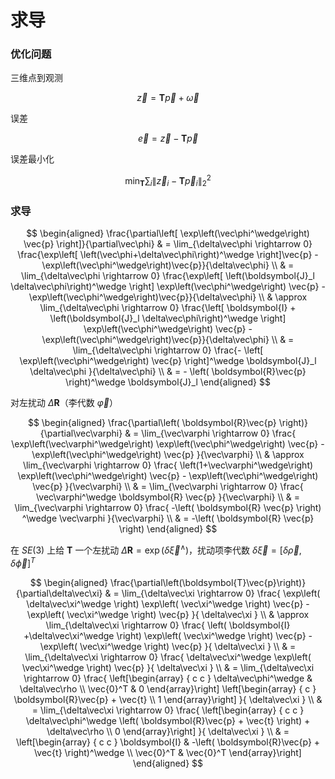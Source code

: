 # 求导

### 优化问题

三维点到观测

$$ \vec{z} = \boldsymbol{T} \vec{p} + \vec\omega $$

误差

$$ \vec{e} = \vec{z} - \boldsymbol{T} \vec{p} $$

误差最小化

$$
\min_\boldsymbol{T} \sum_i \left\| \vec{z}_i - \boldsymbol{T}\vec{p}_i \right\|_2^2
$$

### 求导

$$
\begin{aligned}
    \frac{\partial\left[ \exp\left(\vec\phi^\wedge\right) \vec{p} \right]}{\partial\vec\phi}
    & = \lim_{\delta\vec\phi \rightarrow 0} \frac{\exp\left[ \left(\vec\phi+\delta\vec\phi\right)^\wedge \right]\vec{p} - \exp\left(\vec\phi^\wedge\right)\vec{p}}{\delta\vec\phi} \\
    & = \lim_{\delta\vec\phi \rightarrow 0} \frac{\exp\left[ \left(\boldsymbol{J}_l \delta\vec\phi\right)^\wedge \right] \exp\left(\vec\phi^\wedge\right) \vec{p} - \exp\left(\vec\phi^\wedge\right)\vec{p}}{\delta\vec\phi} \\
    & \approx \lim_{\delta\vec\phi \rightarrow 0} \frac{\left[ \boldsymbol{I} + \left(\boldsymbol{J}_l \delta\vec\phi\right)^\wedge \right] \exp\left(\vec\phi^\wedge\right) \vec{p} - \exp\left(\vec\phi^\wedge\right)\vec{p}}{\delta\vec\phi} \\
    & = \lim_{\delta\vec\phi \rightarrow 0} \frac{- \left[ \exp\left(\vec\phi^\wedge\right) \vec{p} \right]^\wedge \boldsymbol{J}_l \delta\vec\phi }{\delta\vec\phi} \\
    & = - \left( \boldsymbol{R}\vec{p} \right)^\wedge \boldsymbol{J}_l
\end{aligned}
$$

对左扰动 $\Delta\boldsymbol{R}$（李代数 $\vec\varphi$）

$$
\begin{aligned}
    \frac{\partial\left( \boldsymbol{R}\vec{p} \right)}{\partial\vec\varphi}
    & = \lim_{\vec\varphi \rightarrow 0} \frac{ \exp\left(\vec\varphi^\wedge\right) \exp\left(\vec\phi^\wedge\right) \vec{p} - \exp\left(\vec\phi^\wedge\right) \vec{p} }{\vec\varphi} \\
    & \approx \lim_{\vec\varphi \rightarrow 0} \frac{ \left(1+\vec\varphi^\wedge\right) \exp\left(\vec\phi^\wedge\right) \vec{p} - \exp\left(\vec\phi^\wedge\right) \vec{p} }{\vec\varphi} \\
    & = \lim_{\vec\varphi \rightarrow 0} \frac{ \vec\varphi^\wedge \boldsymbol{R} \vec{p} }{\vec\varphi} \\
    & = \lim_{\vec\varphi \rightarrow 0} \frac{ -\left( \boldsymbol{R} \vec{p} \right) ^\wedge \vec\varphi }{\vec\varphi} \\
    & = -\left( \boldsymbol{R} \vec{p} \right)
\end{aligned}
$$

在 $SE(3)$ 上给 $\boldsymbol{T}$ 一个左扰动 $\Delta\boldsymbol{R} = \exp\left(\delta\vec\xi^\wedge\right)$，扰动项李代数 $\delta\vec\xi = \left[ \delta\vec\rho, \delta\vec\phi \right]^T$

$$
\begin{aligned}
    \frac{\partial\left(\boldsymbol{T}\vec{p}\right)}{\partial\delta\vec\xi}
    & = \lim_{\delta\vec\xi \rightarrow 0} \frac{ \exp\left( \delta\vec\xi^\wedge \right) \exp\left( \vec\xi^\wedge \right) \vec{p} - \exp\left( \vec\xi^\wedge \right) \vec{p} }{ \delta\vec\xi } \\
    & \approx \lim_{\delta\vec\xi \rightarrow 0} \frac{ \left( \boldsymbol{I} +\delta\vec\xi^\wedge \right) \exp\left( \vec\xi^\wedge \right) \vec{p} - \exp\left( \vec\xi^\wedge \right) \vec{p} }{ \delta\vec\xi } \\
    & = \lim_{\delta\vec\xi \rightarrow 0} \frac{ \delta\vec\xi^\wedge \exp\left( \vec\xi^\wedge \right) \vec{p} }{ \delta\vec\xi } \\
    & = \lim_{\delta\vec\xi \rightarrow 0} \frac{ \left[\begin{array} { c c }
        \delta\vec\phi^\wedge & \delta\vec\rho \\ \vec{0}^T & 0
    \end{array}\right] \left[\begin{array} { c }
        \boldsymbol{R}\vec{p} + \vec{t} \\ 1
    \end{array}\right] }{ \delta\vec\xi } \\
    & = \lim_{\delta\vec\xi \rightarrow 0} \frac{ \left[\begin{array} { c c }
        \delta\vec\phi^\wedge \left( \boldsymbol{R}\vec{p} + \vec{t} \right) + \delta\vec\rho \\ 0
    \end{array}\right] }{ \delta\vec\xi } \\
    & = \left[\begin{array} { c c }
        \boldsymbol{I} & -\left( \boldsymbol{R}\vec{p} + \vec{t} \right)^\wedge \\ \vec{0}^T & \vec{0}^T
    \end{array}\right]
\end{aligned}
$$
